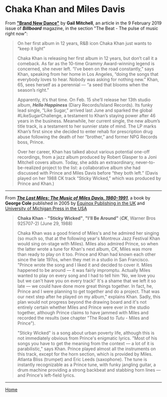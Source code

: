 # Chaka Khan and Miles Davis

From [**"Brand New Dance"**](https://www.billboard.com/articles/news/8496614/chaka-khan-hello-happiness-interview) by **Gail Mitchell**, an article in the 9 February 2019 issue of ***Billboard*** magazine, in the section "The Beat - The pulse of music right now":

> On her first album in 12 years, R&B icon Chaka Khan just wants to “keep it light”
> 
> Chaka Khan is releasing her first album in 12 years, but don’t call it a comeback. As far as the 10-time Grammy Award-winning legend is concerned, she never left. “I’ve been on the road constantly,” says Khan, speaking from her home in Los Angeles, “doing the songs that everybody loves to hear. Nobody was asking for nothing new.” Khan, 65, sees herself as a perennial — “a seed that blooms when the season’s right.”
> 
> Apparently, it’s that time. On Feb. 15 she’ll release her 13th studio album, ***Hello Happiness*** (Diary Records/Island Records). Its funky lead single, “Like Sugar,” arrived last June and sparked the global #LikeSugarChallenge, a testament to Khan’s staying power after 46 years in the business. Meanwhile, her current single, the new album’s title track, is a testament to her sunnier state of mind. The LP marks Khan’s first since she decided to enter rehab for prescription drug abuse following the death of her “brother,” and former NPG Records boss, Prince.
> 
> Over her career, Khan has talked about various potential one-off recordings, from a jazz album produced by Robert Glasper to a Joni Mitchell covers album. Today, she adds an extraordinary, never-to-be-realized project to the list: a collaborative album she had discussed with Prince and Miles Davis before “they both left.” (Davis played on her 1988 CK track “Sticky Wicked,” which was produced by Prince and Khan.)

-------------

From [***The Last Miles: The Music of Miles Davis, 1980-1991***](http://www.thelastmiles.com/), a book by **George Cole** published in 2005 by [Equinox Publishing in the UK](https://www.equinoxpub.com/home/last-miles/) and [University of Michigan Press in the USA](https://www.press.umich.edu/297190)

> **Chaka Khan** - **"Sticky Wicked"**, **"I'll Be Around"** (***CK***, Warner Bros 925707-2) (June 29, 1988) 
> 
> Chaka Khan was a good friend of Miles's and he admired her singing (so much so, that at the following year's Montreux Jazz Festival Khan would sing on-stage with Miles). Miles also admired Prince, so when the latter wrote a tune for Khan's next album, *CK*, Miles was more than ready to play on it too. Prince and Khan had known each other since the late 197os, when they met in a studio in San Francisco. "Prince wrote the song and I liked it and decided to cover it. Miles happened to be around — it was fairly impromptu. Actually Miles wanted to play on every song and I had to tell him 'No, we love you but we can't have you on every track!' It's a shame that we left it so late — we could have done more great things together. In fact, he, Prince and I were planning to get together and do a project. That was our next step after he played on my album," explains Khan. Sadly, this plan would not progress beyond the drawing board and it's not entirely certain whether Miles and Prince were ever in the studio together, although Prince claims to have jammed with Miles and recorded the results (see chapter "The Road to *Tutu* - Miles and Prince"). 
> 
> "Sticky Wicked" is a song about urban poverty life, although this is not immediately obvious from Prince's enigmatic lyrics. "Most of his songs you have to get the meaning from the context — a lot of it is parabilistic," says Khan. Prince played almost all the instruments on this track, except for the horn section, which is provided by Miles. Atlanta Bliss (trumpet) and Eric Leeds (saxophone). The tune is instantly recognizable as a Prince tune, with funky jangling guitar, a drum machine providing a strong backbeat and stabbing horn lines — and Prince's left-field lyrics. 

---

[Home](./)

